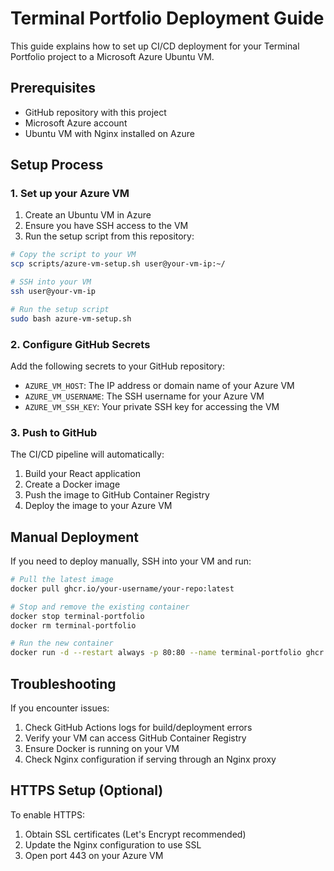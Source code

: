# Terminal Portfolio Deployment Guide

This guide explains how to set up CI/CD deployment for your Terminal Portfolio project to a Microsoft Azure Ubuntu VM.

## Prerequisites

- GitHub repository with this project
- Microsoft Azure account
- Ubuntu VM with Nginx installed on Azure

## Setup Process

### 1. Set up your Azure VM

1. Create an Ubuntu VM in Azure
2. Ensure you have SSH access to the VM
3. Run the setup script from this repository:

```bash
# Copy the script to your VM
scp scripts/azure-vm-setup.sh user@your-vm-ip:~/

# SSH into your VM
ssh user@your-vm-ip

# Run the setup script
sudo bash azure-vm-setup.sh
```

### 2. Configure GitHub Secrets

Add the following secrets to your GitHub repository:

- `AZURE_VM_HOST`: The IP address or domain name of your Azure VM
- `AZURE_VM_USERNAME`: The SSH username for your Azure VM
- `AZURE_VM_SSH_KEY`: Your private SSH key for accessing the VM

### 3. Push to GitHub

The CI/CD pipeline will automatically:

1. Build your React application
2. Create a Docker image
3. Push the image to GitHub Container Registry
4. Deploy the image to your Azure VM

## Manual Deployment

If you need to deploy manually, SSH into your VM and run:

```bash
# Pull the latest image
docker pull ghcr.io/your-username/your-repo:latest

# Stop and remove the existing container
docker stop terminal-portfolio
docker rm terminal-portfolio

# Run the new container
docker run -d --restart always -p 80:80 --name terminal-portfolio ghcr.io/your-username/your-repo:latest
```

## Troubleshooting

If you encounter issues:

1. Check GitHub Actions logs for build/deployment errors
2. Verify your VM can access GitHub Container Registry
3. Ensure Docker is running on your VM
4. Check Nginx configuration if serving through an Nginx proxy

## HTTPS Setup (Optional)

To enable HTTPS:

1. Obtain SSL certificates (Let's Encrypt recommended)
2. Update the Nginx configuration to use SSL
3. Open port 443 on your Azure VM
